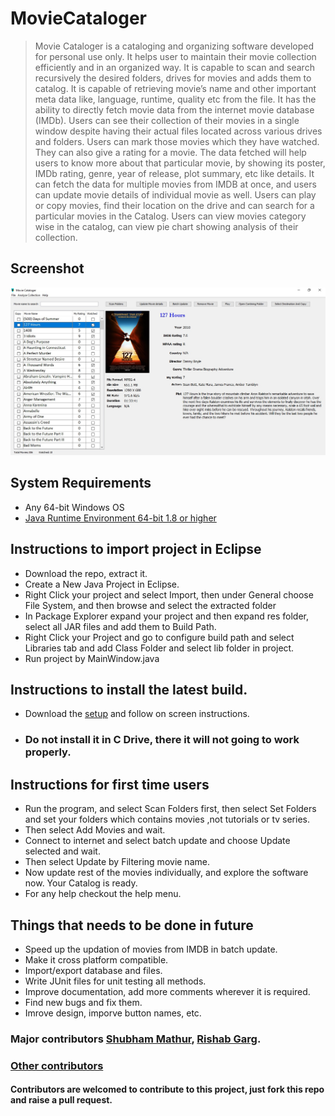 # MovieCataloger
> Movie Cataloger is a cataloging and organizing software developed for personal use only.
> It helps user to maintain their movie collection efficiently and in an organized way.
> It is capable to scan and search recursively the desired folders, drives for movies and adds them to catalog.
> It is capable of retrieving movie’s name and other important meta data like, language, runtime, quality etc from the file.
> It has the ability to directly fetch movie data from the internet movie database (IMDb).
> Users can see their collection of their movies in a single window despite having their actual files located across various drives and folders. 
> Users can mark those movies which they have watched. They can also give a rating for a movie. 
> The data fetched will help users to know more about that particular movie, by showing its poster, IMDb rating, genre, year of release, plot summary, etc like details.
> It can fetch the data for multiple movies from IMDB at once, and users can update movie details of individual movie as well.
> Users can play or copy movies, find their location on the drive and can search for a particular movies in the Catalog.
> Users can view movies category wise in the catalog, can view pie chart showing analysis of their collection.

## Screenshot

<p align="center">
  <img src="https://raw.githubusercontent.com/googleknight/MovieCataloger/master/Screenshots/MainWindow.JPG" alt="Screenshot"/>
</p>

## System Requirements
* Any 64-bit Windows OS
* [Java Runtime Environment 64-bit 1.8 or higher](http://www.oracle.com/technetwork/java/javase/downloads/jre8-downloads-2133155.html)

## Instructions to import project in Eclipse
* Download the repo, extract it.
* Create a New Java Project in Eclipse.
* Right Click your project and select Import, then under General choose File System, and then browse and select the extracted folder
* In Package Explorer expand your project and then expand res folder, select all JAR files and add them to Build Path.
* Right Click your Project and go to configure build path and select Libraries tab and add Class Folder and select lib folder in project.
* Run project by MainWindow.java

## Instructions to install the latest build.
* Download the [setup](https://raw.githubusercontent.com/googleknight/MovieCataloger/master/Setup/MovieCatalogerSetup.exe) and follow on screen instructions.
* ### Do not install it in C Drive, there it will not going to work properly.

## Instructions for first time users
* Run the program, and select Scan Folders first, then select Set Folders  and set your folders which contains movies ,not tutorials or tv series.
* Then select Add Movies and wait.
* Connect to internet and select batch update and choose Update selected and wait.
* Then select Update by Filtering movie name.
* Now update rest of the movies individually, and explore the software now. Your Catalog is ready.
* For any help checkout the help menu.


## Things that needs to be done in future
* Speed up the updation of movies from IMDB in batch update.
* Make it cross platform compatible.
* Import/export database and files.
* Write JUnit files for unit testing all methods.
* Improve documentation, add more comments wherever it is required.
* Find new bugs and fix them.
* Imrove design, imporve button names, etc.

### Major contributors [Shubham Mathur](https://shubhammathur.me/), [Rishab Garg](http://rishabgarg.me).
### [Other contributors](https://github.com/googleknight/MovieCataloger/graphs/contributors)
#### Contributors are welcomed to contribute to this project, just fork this repo and raise a pull request.
